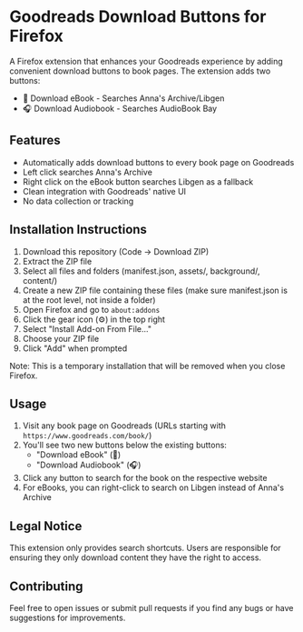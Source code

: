 # Goodreads Download Buttons for Firefox

A Firefox extension that enhances your Goodreads experience by adding convenient download buttons to book pages. The extension adds two buttons:
- 📖 Download eBook - Searches Anna's Archive/Libgen
- 🎧 Download Audiobook - Searches AudioBook Bay

## Features

- Automatically adds download buttons to every book page on Goodreads
- Left click searches Anna's Archive
- Right click on the eBook button searches Libgen as a fallback
- Clean integration with Goodreads' native UI
- No data collection or tracking

## Installation Instructions

1. Download this repository (Code → Download ZIP)
2. Extract the ZIP file
3. Select all files and folders (manifest.json, assets/, background/, content/)
4. Create a new ZIP file containing these files (make sure manifest.json is at the root level, not inside a folder)
5. Open Firefox and go to `about:addons`
6. Click the gear icon (⚙️) in the top right
7. Select "Install Add-on From File..."
8. Choose your ZIP file
9. Click "Add" when prompted

Note: This is a temporary installation that will be removed when you close Firefox. 
## Usage

1. Visit any book page on Goodreads (URLs starting with `https://www.goodreads.com/book/`)
2. You'll see two new buttons below the existing buttons:
   - "Download eBook" (📖)
   - "Download Audiobook" (🎧)
3. Click any button to search for the book on the respective website
4. For eBooks, you can right-click to search on Libgen instead of Anna's Archive

## Legal Notice

This extension only provides search shortcuts. Users are responsible for ensuring they only download content they have the right to access.

## Contributing

Feel free to open issues or submit pull requests if you find any bugs or have suggestions for improvements. 
